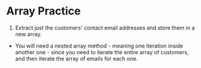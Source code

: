 # Array Practice 

1. Extract just the customers' contact email addresses and store them in a new array. 
- You will need a nested array method - meaning one iteration inside another one - since you need to iterate the entire array of customers, and then iterate the array of emails for each one.

